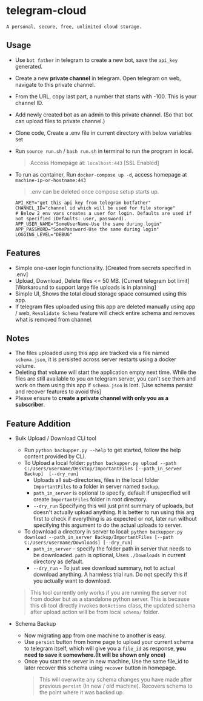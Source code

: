 # telegram-cloud

    A personal, secure, free, unlimited cloud storage.

## Usage

- Use `bot father` in telegram to create a new bot, save the `api_key` generated.
- Create a new **private channel** in telegram. Open telegram on web, navigate to this private channel.
- From the URL, copy last part, a number that starts with -100. This is your channel ID.
- Add newly created bot as an admin to this private channel. (So that bot can upload files to private channel.)
- Clone code, Create a .env file in current directory with below variables set
- Run `source run.sh` / `bash run.sh` in terminal to run the program in local.
    > Access Homepage at: `localhost:443` [SSL Enabled]
- To run as container, Run `docker-compose up -d`, access homepage at `machine-ip-or-hostname:443`
    > .env can be deleted once compose setup starts up.

  ```env
  API_KEY="get this api key from telegram botfather"
  CHANNEL_ID="channel id which will be used for file storage"
  # Below 2 env vars creates a user for login. Defaults are used if not specified (Defaults: user, password).
  APP_USER_NAME="SomeUserName-Use the same during login"
  APP_PASSWORD="SomePassword-Use the same during login"
  LOGGING_LEVEL="DEBUG"
  ```

## Features

- Simple one-user login functionality. [Created from secrets specified in .env]
- Upload, Download, Delete files <= 50 MB. [Current telegram bot limit] [Workaround to support large file uploads is in planning]
- Simple UI, Shows the total cloud storage space consumed using this app.
- If telegram files uploaded using this app are deleted manually using app / web, `Revalidate Schema` feature will check entire schema and removes what is removed from channel.

## Notes

- The files uploaded using this app are tracked via a file named `schema.json`, it is persisted across server restarts using a docker volume.
- Deleting that volume will start the application empty next time. While the files are still available to you on telegram server, you can't see them and work on them using this app if `schema.json` is lost. [Use schema persist and recover features to avoid this]
- Please ensure to **create a private channel with only you as a subscriber**.

## Feature Addition

- Bulk Upload / Download CLI tool
  - Run `python backupper.py --help` to get started, follow the help content provided by CLI.
  - To Upload a local folder: `python backupper.py upload --path C:/Users/username/Desktop/ImportantFiles [--path_in_server Backup]  [--dry_run]`
    - Uploads all sub-directories, files in the local folder `ImportantFiles` to a folder in server named `Backup`.
    - `path_in_server` is optional to specify, default if unspecified will create `ImportantFiles` folder in root directory.
    - `--dry_run` Specifying this will just print summary of uploads, but doesn't actually upload anything. It is better to run using this arg first to check if
      everything is as expected or not, later run without specifying this argument to do the actual uploads to server.
  - To download a directory in server to local: `python backupper.py download --path_in_server Backup/ImportantFiles [--path C:/Users/username/Downloads] [--dry_run]`
    - `path_in_server` - specify the folder path in server that needs to be downloaded. `path` is optional, Uses `./Downloads` in current directory as default.
    - `--dry_run` - To just see download summary, not to actual download anything. A harmless trial run. Do not specify this if you actually want to download.
  > This tool currently only works if you are running the server not from docker but as a standalone python server.
  > This is because this cli tool directly invokes `BotActions` class, the updated schema after upload action will be from local `schema/` folder.

- Schema Backup
  - Now migrating app from one machine to another is easy.
  - Use `persist` button from home page to upload your current schema to telegram itself,
    which will give you a `file_id` as response,  **you need to save it somewhere.(It will be shown only once)**
  - Once you start the server in new machine, Use the same file_id to later recover this schema using `recover` button in homepage.
    > This will overwrite any schema changes you have made after previous `persist` (In new / old machine). Recovers schema to the point where it was backed up.

